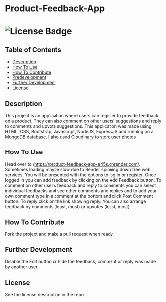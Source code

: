 # Product-Feedback-App

# ![License Badge](https://shields.io/badge/license-MIT-green)

## Table of Contents

- [Description](#description)
- [How To Use](#how-to-use)
- [How To Contribute](#how-to-contribute)
- [Predevelopment](#predevelopment)
- [Further Development](#further-development)
- [License](#license)

## Description

This project is an application where users can register to provide feedback on a product. They can also comment on other users’ suggestions and reply to comments and upvote suggestions. This application was made using HTML, CSS, Bootstrap, Javascript, NodeJS, ExpressJS and running on a. MongoDB database. I also used Cloudinary to store user photos

## How To Use

Head over to /https://product-feedback-app-e45s.onrender.com/. Sometimes loading maybe slow due to Render spinning down free web services. You will be presented with the options to log in or register. Once logged in you can add feedback by clicking on the Add Feedback button. To comment on other user’s feedback and reply to comments you can select individual feedbacks and see other comments and replies and to add your own comment type in a comment at the bottom and click Post Comment button. To reply click on the link showing reply. You can also arrange feedback by comments (least, most) or upvotes (least, most)

## How To Contribute

Fork the project and make a pull request when ready

## Further Development

Disable the Edit button or hide the feedback, comment or reply was made by another user

## License

See the license description in the repo
